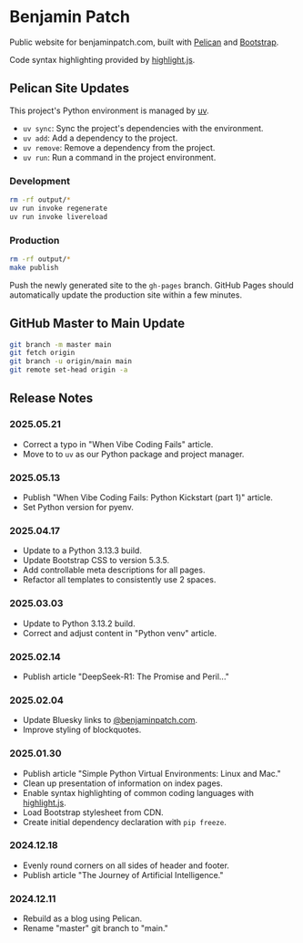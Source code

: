 # Benjamin Patch

Public website for benjaminpatch.com, built with
[Pelican](https://getpelican.com/) and [Bootstrap](https://getbootstrap.com/).

Code syntax highlighting provided by [highlight.js](https://highlightjs.org/).

## Pelican Site Updates

This project's Python environment is managed by
[uv](https://docs.astral.sh/uv/).

- `uv sync`: Sync the project's dependencies with the environment.
- `uv add`: Add a dependency to the project.
- `uv remove`: Remove a dependency from the project.
- `uv run`: Run a command in the project environment.

### Development

```bash
rm -rf output/*
uv run invoke regenerate
uv run invoke livereload
```

### Production

```bash
rm -rf output/*
make publish
```

Push the newly generated site to the `gh-pages` branch. GitHub Pages should
automatically update the production site within a few minutes.

## GitHub Master to Main Update

```bash
git branch -m master main
git fetch origin
git branch -u origin/main main
git remote set-head origin -a
```

## Release Notes

### 2025.05.21

- Correct a typo in "When Vibe Coding Fails" article.
- Move to to `uv` as our Python package and project manager.

### 2025.05.13

- Publish "When Vibe Coding Fails: Python Kickstart (part 1)" article.
- Set Python version for pyenv.

### 2025.04.17

- Update to a Python 3.13.3 build.
- Update Bootstrap CSS to version 5.3.5.
- Add controllable meta descriptions for all pages.
- Refactor all templates to consistently use 2 spaces.

### 2025.03.03

- Update to Python 3.13.2 build.
- Correct and adjust content in "Python venv" article.

### 2025.02.14

- Publish article "DeepSeek-R1: The Promise and Peril..."

### 2025.02.04

- Update Bluesky links to [@benjaminpatch.com](https://bsky.app/profile/benjaminpatch.com).
- Improve styling of blockquotes.

### 2025.01.30

- Publish article "Simple Python Virtual Environments: Linux and Mac."
- Clean up presentation of information on index pages.
- Enable syntax highlighting of common coding languages with [highlight.js](https://highlightjs.org/).
- Load Bootstrap stylesheet from CDN.
- Create initial dependency declaration with `pip freeze`.

### 2024.12.18

- Evenly round corners on all sides of header and footer.
- Publish article "The Journey of Artificial Intelligence."

### 2024.12.11

- Rebuild as a blog using Pelican.
- Rename "master" git branch to "main."

